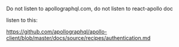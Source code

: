 Do not listen to apollographql.com, do not listen to react-apollo doc

listen to this:

https://github.com/apollographql/apollo-client/blob/master/docs/source/recipes/authentication.md
